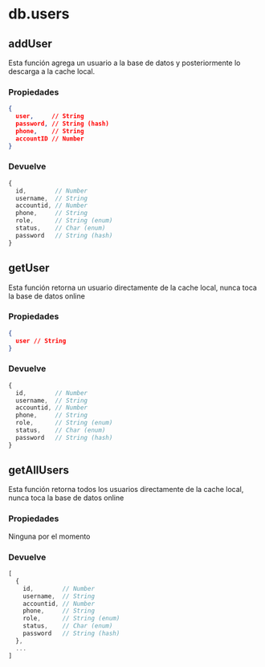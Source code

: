 # db.users

## addUser

Esta función agrega un usuario a la base de datos y posteriormente lo descarga a la cache local.

### Propiedades
```json
{ 
  user,     // String
  password, // String (hash)
  phone,    // String
  accountID // Number
}
```

### Devuelve
```js
{ 
  id,        // Number
  username,  // String
  accountid, // Number
  phone,     // String
  role,      // String (enum)
  status,    // Char (enum)
  password   // String (hash)
}
```

## getUser

Esta función retorna un usuario directamente de la cache local, nunca toca la base de datos online

### Propiedades
```json
{ 
  user // String
}
```

### Devuelve
```js
{ 
  id,        // Number
  username,  // String
  accountid, // Number
  phone,     // String
  role,      // String (enum)
  status,    // Char (enum)
  password   // String (hash)
}
```

## getAllUsers

Esta función retorna todos los usuarios directamente de la cache local, nunca toca la base de datos online

### Propiedades

Ninguna por el momento

### Devuelve
```js
[
  { 
    id,        // Number
    username,  // String
    accountid, // Number
    phone,     // String
    role,      // String (enum)
    status,    // Char (enum)
    password   // String (hash)
  },
  ...
]
```